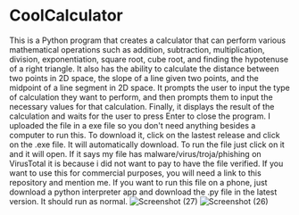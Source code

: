 # CoolCalculator
This is a Python program that creates a calculator that can perform various mathematical operations such as addition, subtraction, multiplication, division, exponentiation, square root, cube root, and finding the hypotenuse of a right triangle. It also has the ability to calculate the distance between two points in 2D space, the slope of a line given two points, and the midpoint of a line segment in 2D space. It prompts the user to input the type of calculation they want to perform, and then prompts them to input the necessary values for that calculation. Finally, it displays the result of the calculation and waits for the user to press Enter to close the program.
I uploaded the file in a exe file so you don't need anything besides a computer to run this.
To download it, click on the lastest release and click on the .exe file. It will automatically download. To run the file just click on it and it will open.
If it says my file has malware/virus/troja/phishing on VirusTotal it is because i did not want to pay to have the file verified.
If you want to use this for commercial purposes, you will need a link to this repository and mention me. 
If you want to run this file on a phone, just download a python interpreter app and download the .py file in the latest version. It should run as normal.
![Screenshot (27)](https://user-images.githubusercontent.com/116606573/206940770-74ddd43b-a797-49e0-bd05-b071aedd1b57.png)
![Screenshot (26)](https://user-images.githubusercontent.com/116606573/206940774-31a620b8-3d71-4a04-93a5-80de510f4b7f.png)
